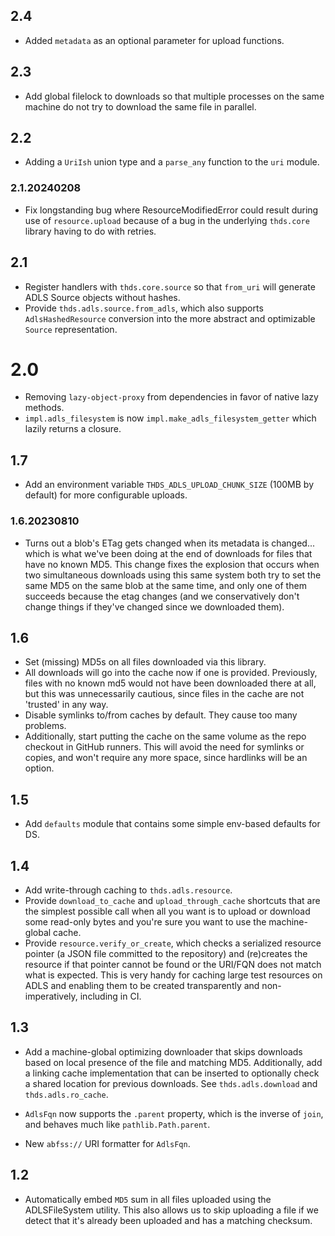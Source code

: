 ## 2.4

- Added `metadata` as an optional parameter for upload functions.

## 2.3

- Add global filelock to downloads so that multiple processes on the same machine do not try to download
  the same file in parallel.

## 2.2

- Adding a `UriIsh` union type and a `parse_any` function to the `uri` module.

### 2.1.20240208

- Fix longstanding bug where ResourceModifiedError could result during use of `resource.upload` because
  of a bug in the underlying `thds.core` library having to do with retries.

## 2.1

- Register handlers with `thds.core.source` so that `from_uri` will generate ADLS Source objects without
  hashes.
- Provide `thds.adls.source.from_adls`, which also supports `AdlsHashedResource` conversion into the more
  abstract and optimizable `Source` representation.

# 2.0

- Removing `lazy-object-proxy` from dependencies in favor of native lazy methods.
- `impl.adls_filesystem` is now `impl.make_adls_filesystem_getter` which lazily returns a closure.

## 1.7

- Add an environment variable `THDS_ADLS_UPLOAD_CHUNK_SIZE` (100MB by default) for more configurable
  uploads.

### 1.6.20230810

- Turns out a blob's ETag gets changed when its metadata is changed... which is what we've been doing at
  the end of downloads for files that have no known MD5. This change fixes the explosion that occurs when
  two simultaneous downloads using this same system both try to set the same MD5 on the same blob at the
  same time, and only one of them succeeds because the etag changes (and we conservatively don't change
  things if they've changed since we downloaded them).

## 1.6

- Set (missing) MD5s on all files downloaded via this library.
- All downloads will go into the cache now if one is provided. Previously, files with no known md5 would
  not have been downloaded there at all, but this was unnecessarily cautious, since files in the cache
  are not 'trusted' in any way.
- Disable symlinks to/from caches by default. They cause too many problems.
- Additionally, start putting the cache on the same volume as the repo checkout in GitHub runners. This
  will avoid the need for symlinks or copies, and won't require any more space, since hardlinks will be
  an option.

## 1.5

- Add `defaults` module that contains some simple env-based defaults for DS.

## 1.4

- Add write-through caching to `thds.adls.resource`.
- Provide `download_to_cache` and `upload_through_cache` shortcuts that are the simplest possible call
  when all you want is to upload or download some read-only bytes and you're sure you want to use the
  machine-global cache.
- Provide `resource.verify_or_create`, which checks a serialized resource pointer (a JSON file committed
  to the repository) and (re)creates the resource if that pointer cannot be found or the URI/FQN does not
  match what is expected. This is very handy for caching large test resources on ADLS and enabling them
  to be created transparently and non-imperatively, including in CI.

## 1.3

- Add a machine-global optimizing downloader that skips downloads based on local presence of the file and
  matching MD5. Additionally, add a linking cache implementation that can be inserted to optionally check
  a shared location for previous downloads. See `thds.adls.download` and `thds.adls.ro_cache`.

- `AdlsFqn` now supports the `.parent` property, which is the inverse of `join`, and behaves much like
  `pathlib.Path.parent`.

- New `abfss://` URI formatter for `AdlsFqn`.

## 1.2

- Automatically embed `MD5` sum in all files uploaded using the ADLSFileSystem utility. This also allows
  us to skip uploading a file if we detect that it's already been uploaded and has a matching checksum.
